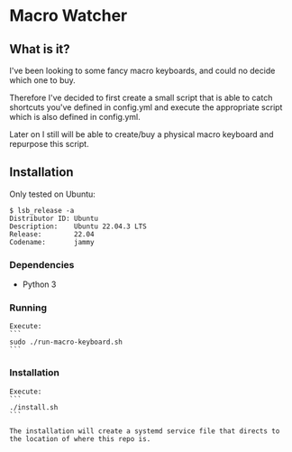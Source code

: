 # Macro Watcher

## What is it?
I've been looking to some fancy macro keyboards, and could no decide which one to buy.

Therefore I've decided to first create a small script that is able to catch shortcuts you've defined in config.yml and execute the appropriate script which is also defined in config.yml.

Later on I still will be able to create/buy a physical macro keyboard and repurpose this script.

## Installation

Only tested on Ubuntu: 

    $ lsb_release -a
    Distributor ID: Ubuntu
    Description:    Ubuntu 22.04.3 LTS
    Release:        22.04
    Codename:       jammy
### Dependencies

- Python 3

### Running

    Execute:
    ``` 
    sudo ./run-macro-keyboard.sh
    ```


### Installation

    Execute:
    ``` 
    ./install.sh
    ```

    The installation will create a systemd service file that directs to the location of where this repo is.
